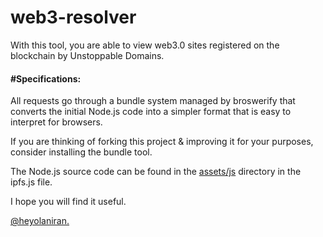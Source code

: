 # web3-resolver

With this tool, you are able to view web3.0 sites registered on the blockchain by Unstoppable Domains.

#### #Specifications:
 All requests go through a bundle system managed by broswerify that converts the initial Node.js code into a simpler format that is easy to interpret for browsers.

If you are thinking of forking this project & improving it for your purposes, consider installing the bundle tool.

The Node.js source code can be found in the [assets/js](https://github.com/heyolaniran/web3-resolver/blob/master/assets/js/ipfs.js) directory in the ipfs.js file.

I hope you will find it useful.

[@heyolaniran.](https://twitter.com/heyolaniran)
